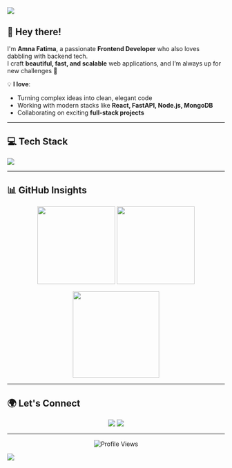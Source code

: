 <!-- Profile Header -->
<img src="https://capsule-render.vercel.app/api?type=waving&color=0:4A00E0,100:8E2DE2&height=200&section=header&text=Amna%20Fatima&fontSize=45&fontColor=fff&animation=fadeIn&fontAlignY=35" />

## 👋 Hey there!  
I'm **Amna Fatima**, a passionate **Frontend Developer** who also loves dabbling with backend tech.  
I craft **beautiful, fast, and scalable** web applications, and I’m always up for new challenges 🚀  

💡 **I love**:  
- Turning complex ideas into clean, elegant code  
- Working with modern stacks like **React, FastAPI, Node.js, MongoDB**  
- Collaborating on exciting **full-stack projects**  

---

## 💻 Tech Stack

<p align="left">
  <img src="https://skillicons.dev/icons?i=css,html,js,powershell,python,windows,ts,vercel,bootstrap,django,fastapi,express,flask,jwt,jinja,npm,nodejs,react,reactrouter,vite,mongodb,sqlite,postgres,figma,github,git,jira,postman,linux,tailwind,matlab,vscode,bash" />
</p>


---

## 📊 GitHub Insights
<p align="center">
  <img height="180em" src="https://github-readme-stats.vercel.app/api?username=amnafatimaa&show_icons=true&theme=radical&count_private=true" />
  <img height="180em" src="https://streak-stats.demolab.com?user=amnafatimaa&theme=radical&hide_border=false" />
</p>

<p align="center">
  <img height="200em" src="https://github-readme-stats-eight-theta.vercel.app/api/top-langs/?username=amnafatimaa&layout=compact&theme=radical" />
</p>

---

## 🌍 Let's Connect
<p align="center">
  <a href="https://www.linkedin.com/in/amna-fatima-9777622a1/"><img src="https://img.shields.io/badge/-LinkedIn-0077B5?logo=LinkedIn&logoColor=white&style=for-the-badge" /></a>
  <a href="mailto:amnafatima12@gmail.com"><img src="https://img.shields.io/badge/-Email-D14836?logo=Gmail&logoColor=white&style=for-the-badge" /></a>
</p>

---

<p align="center">
  <img src="https://komarev.com/ghpvc/?username=amnafatimaa&style=flat-square&color=blue" alt="Profile Views"/>
</p>

<!-- Footer -->
<img src="https://capsule-render.vercel.app/api?type=waving&color=0:4A00E0,100:8E2DE2&height=120&section=footer" />

